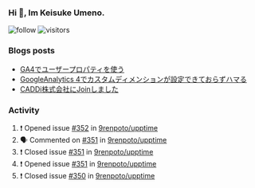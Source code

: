 ### Hi 👋, Im Keisuke Umeno.

<!--
**9renpoto/9renpoto** is a ✨ _special_ ✨ repository because its `README.md` (this file) appears on your GitHub profile.

Here are some ideas to get you started:

- 🔭 I’m currently working on ...
- 🌱 I’m currently learning ...
- 👯 I’m looking to collaborate on ...
- 🤔 I’m looking for help with ...
- 💬 Ask me about ...
- 📫 How to reach me: ...
- 😄 Pronouns: ...
- ⚡ Fun fact: ...
-->

![follow](https://img.shields.io/github/followers/9renpoto?label=Follow&style=social)
![visitors](https://komarev.com/ghpvc/?username=9renpoto&label=Profile%20views&color=0e75b6&style=flat)

### Blogs posts

<!-- BLOG-POST-LIST:START -->
- [GA4でユーザープロパティを使う](https://9renpoto.dev/2021/02/21/google-analytics-4-user-properties/)
- [GoogleAnalytics 4でカスタムディメンションが設定できておらずハマる](https://9renpoto.dev/2021/02/13/google-analytics-4/)
- [CADDi株式会社にJoinしました](https://9renpoto.dev/2020/12/05/join/)
<!-- BLOG-POST-LIST:END -->

### Activity

<!--START_SECTION:activity-->
1. ❗️ Opened issue [#352](https://github.com/9renpoto/upptime/issues/352) in [9renpoto/upptime](https://github.com/9renpoto/upptime)
2. 🗣 Commented on [#351](https://github.com/9renpoto/upptime/issues/351) in [9renpoto/upptime](https://github.com/9renpoto/upptime)
3. ❗️ Closed issue [#351](https://github.com/9renpoto/upptime/issues/351) in [9renpoto/upptime](https://github.com/9renpoto/upptime)
4. ❗️ Opened issue [#351](https://github.com/9renpoto/upptime/issues/351) in [9renpoto/upptime](https://github.com/9renpoto/upptime)
5. ❗️ Closed issue [#350](https://github.com/9renpoto/upptime/issues/350) in [9renpoto/upptime](https://github.com/9renpoto/upptime)
<!--END_SECTION:activity-->

<!--START_SECTION:waka-->
<!--END_SECTION:waka-->
